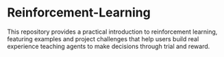 # Reinforcement-Learning
This repository provides a practical introduction to reinforcement learning, featuring examples and project challenges that help users build real experience teaching agents to make decisions through trial and reward.
